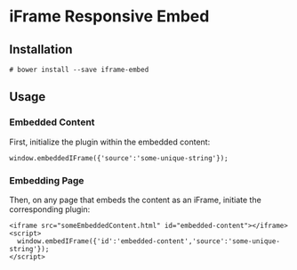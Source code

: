 # iFrame Responsive Embed

## Installation

```
# bower install --save iframe-embed
```

## Usage

### Embedded Content

First, initialize the plugin within the embedded content:

```
window.embeddedIFrame({'source':'some-unique-string'});
```

### Embedding Page

Then, on any page that embeds the content as an iFrame, initiate the
corresponding plugin:

```
<iframe src="someEmbeddedContent.html" id="embedded-content"></iframe>
<script>
  window.embedIFrame({'id':'embedded-content','source':'some-unique-string'});
</script>
```
